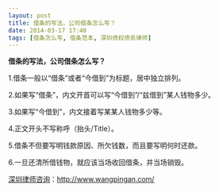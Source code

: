 ```yaml
---
layout: post
title: 借条的写法，公司借条怎么写？
date: 2014-03-17 17:40
tags: [借条怎么写, 借条范本, 深圳债权债务律师]
---
```

<strong>借条的写法，公司借条怎么写？</strong>

1.借条一般以“借条”或者“今借到”为标题，居中独立排列。

2.如果写“借条”，内文开首可以写“今借到”/“兹借到”某人钱物多少。

3.如果写“今借到”，内文接着写某某人钱物多少等。

4.正文开头不写称呼（抬头/Title）。

5.借条不但要写明钱款原因、所欠钱数，而且要写明何时还款。

6.一旦还清所借钱物，就应该当场收回借条，并当场销毁。




<a href="http://www.wangpingan.com/">深圳律师咨询</a>：<a href="http://www.wangpingan.com/">http://www.wangpingan.com/</a>

